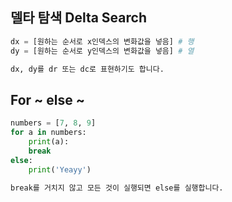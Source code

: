 ## 델타 탐색 Delta Search

```python
dx = [원하는 순서로 x인덱스의 변화값을 넣음] # 행
dy = [원하는 순서로 y인덱스의 변화값을 넣음] # 열

dx, dy를 dr 또는 dc로 표현하기도 합니다.
```



## For ~ else ~

```python
numbers = [7, 8, 9]
for a in numbers:
    print(a):
    break
else:
    print('Yeayy')
    
break를 거치지 않고 모든 것이 실행되면 else를 실행합니다.
```



